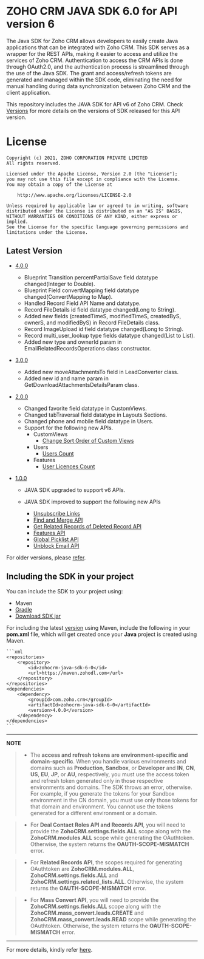 # ZOHO CRM JAVA SDK 6.0 for API version 6

The Java SDK for Zoho CRM allows developers to easily create Java applications that can be integrated with Zoho CRM. This SDK serves as a wrapper for the REST APIs, making it easier to access and utilize the services of Zoho CRM. 
Authentication to access the CRM APIs is done through OAuth2.0, and the authentication process is streamlined through the use of the Java SDK. The grant and access/refresh tokens are generated and managed within the SDK code, eliminating the need for manual handling during data synchronization between Zoho CRM and the client application.

This repository includes the JAVA SDK for API v6 of Zoho CRM. Check [Versions](https://github.com/zoho/zohocrm-java-sdk-6.0/releases) for more details on the versions of SDK released for this API version.

License
=======

    Copyright (c) 2021, ZOHO CORPORATION PRIVATE LIMITED 
    All rights reserved. 

    Licensed under the Apache License, Version 2.0 (the "License"); 
    you may not use this file except in compliance with the License. 
    You may obtain a copy of the License at 
    
        http://www.apache.org/licenses/LICENSE-2.0 
    
    Unless required by applicable law or agreed to in writing, software 
    distributed under the License is distributed on an "AS IS" BASIS, 
    WITHOUT WARRANTIES OR CONDITIONS OF ANY KIND, either express or implied. 
    See the License for the specific language governing permissions and 
    limitations under the License.

## Latest Version
- [4.0.0](/versions/4.0.0/README.md)
    - Blueprint Transition percentPartialSave field datatype changed(Integer to Double).
    - Blueprint Field convertMapping field datatype changed(ConvertMapping to Map).
    - Handled Record Field API Name and datatype.
    - Record FileDetails id field datatype changed(Long to String).
    - Added new fields (createdTimeS, modifiedTimeS, createdByS, ownerS, and modifiedByS) in Record FileDetails class.
    - Record ImageUpload id field datatype changed(Long to String).
    - Record multi_user_lookup type fields datatype changed(List<MinifiedUser> to List<Record>).
    - Added new type and ownerId param in EmailRelatedRecordsOperations class constructor.

- [3.0.0](/versions/3.0.0/README.md)
   - Added new moveAttachmentsTo field in LeadConverter class.
   - Added new id and name param in GetDownloadAttachmentsDetailsParam class.

- [2.0.0](/versions/2.0.0/README.md)
  - Changed favorite field datatype in CustomViews.
  - Changed tabTraversal field datatype in Layouts Sections.
  - Changed phone and mobile field datatype in Users.
  - Support for the following new APIs.
      - CustomViews
          - [Change Sort Order of Custom Views](https://www.zoho.com/crm/developer/docs/api/v6/sort-order-cv.html)
      - Users
          - [Users Count](https://www.zoho.com/crm/developer/docs/api/v6/users-count.html)
      - Features
          - [User Licences Count](https://www.zoho.com/crm/developer/docs/api/v6/get-user-licences.html)

- [1.0.0](/versions/1.0.0/README.md)

    - JAVA SDK upgraded to support v6 APIs.

    - JAVA SDK improved to support the following new APIs

      - [Unsubscribe Links](https://www.zoho.com/crm/developer/docs/api/v6/get-unsubscribe-links.html)
      - [Find and Merge API](https://www.zoho.com/crm/developer/docs/api/v6/merge-records.html)
      - [Get Related Records of Deleted Record API](https://www.zoho.com/crm/developer/docs/api/v6/get-related-records-of-deleted-record.html)
      - [Features API](https://www.zoho.com/crm/developer/docs/api/v6/get-features.html)
      - [Global Picklist API](https://www.zoho.com/crm/developer/docs/api/v6/get-global-picklist.html)
      - [Unblock Email API](https://www.zoho.com/crm/developer/docs/api/v6/unblock-emails.html) 


For older versions, please [refer](https://github.com/zoho/zohocrm-java-sdk-6.0/releases).


## Including the SDK in your project
You can include the SDK to your project using:
- Maven
- [Gradle](/versions/4.0.0/README.md#including-the-sdk-in-your-project)
- [Download SDK jar](https://maven.zohodl.com/com/zoho/crm/zohocrm-java-sdk-6-0/4.0.0/zohocrm-java-sdk-6-0-4.0.0.jar)

For including the latest [version](https://github.com/zoho/zohocrm-java-sdk-6.0/releases/tag/4.0.0) using Maven, include the following in your **pom.xml** file, which will get created once your **Java** project is created using Maven.

    ```xml
    <repositories>
        <repository>
            <id>zohocrm-java-sdk-6-0</id>
            <url>https://maven.zohodl.com</url>
        </repository>
    </repositories>
    <dependencies>
        <dependency>
            <groupId>com.zoho.crm</groupId>
            <artifactId>zohocrm-java-sdk-6-0</artifactId>
            <version>4.0.0</version>
        </dependency>
    </dependencies>
    ```

---

**NOTE** 

> - The **access and refresh tokens are environment-specific and domain-specific**. When you handle various environments and domains such as **Production**, **Sandbox**, or **Developer** and **IN**, **CN**, **US**, **EU**, **JP**, or **AU**, respectively, you must use the access token and refresh token generated only in those respective environments and domains. The SDK throws an error, otherwise.
For example, if you generate the tokens for your Sandbox environment in the CN domain, you must use only those tokens for that domain and environment. You cannot use the tokens generated for a different environment or a domain.

> - For **Deal Contact Roles API and Records API**, you will need to provide the **ZohoCRM.settings.fields.ALL** scope along with the **ZohoCRM.modules.ALL** scope while generating the OAuthtoken. Otherwise, the system returns the **OAUTH-SCOPE-MISMATCH** error.

> - For **Related Records API**, the scopes required for generating OAuthtoken are **ZohoCRM.modules.ALL**, **ZohoCRM.settings.fields.ALL** and **ZohoCRM.settings.related_lists.ALL**. Otherwise, the system returns the **OAUTH-SCOPE-MISMATCH** error.

> - For **Mass Convert API**, you will need to provide the **ZohoCRM.settings.fields.ALL** scope along with the **ZohoCRM.mass_convert.leads.CREATE** and **ZohoCRM.mass_convert.leads.READ** scope while generating the OAuthtoken. Otherwise, the system returns the **OAUTH-SCOPE-MISMATCH** error.

---

For more details, kindly refer [here](/versions/4.0.0/README.md).
